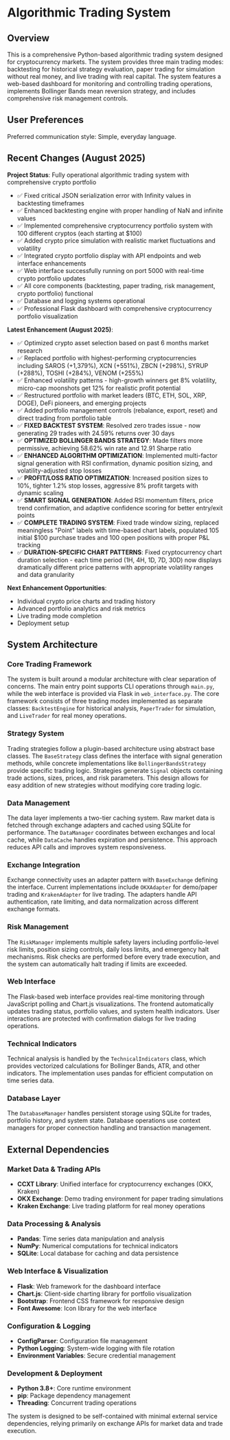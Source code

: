# Algorithmic Trading System

## Overview

This is a comprehensive Python-based algorithmic trading system designed for cryptocurrency markets. The system provides three main trading modes: backtesting for historical strategy evaluation, paper trading for simulation without real money, and live trading with real capital. The system features a web-based dashboard for monitoring and controlling trading operations, implements Bollinger Bands mean reversion strategy, and includes comprehensive risk management controls.

## User Preferences

Preferred communication style: Simple, everyday language.

## Recent Changes (August 2025)

**Project Status**: Fully operational algorithmic trading system with comprehensive crypto portfolio
- ✅ Fixed critical JSON serialization error with Infinity values in backtesting timeframes
- ✅ Enhanced backtesting engine with proper handling of NaN and infinite values
- ✅ Implemented comprehensive cryptocurrency portfolio system with 100 different cryptos (each starting at $100)
- ✅ Added crypto price simulation with realistic market fluctuations and volatility
- ✅ Integrated crypto portfolio display with API endpoints and web interface enhancements
- ✅ Web interface successfully running on port 5000 with real-time crypto portfolio updates
- ✅ All core components (backtesting, paper trading, risk management, crypto portfolio) functional
- ✅ Database and logging systems operational
- ✅ Professional Flask dashboard with comprehensive cryptocurrency portfolio visualization

**Latest Enhancement (August 2025)**:
- ✅ Optimized crypto asset selection based on past 6 months market research
- ✅ Replaced portfolio with highest-performing cryptocurrencies including SAROS (+1,379%), XCN (+551%), ZBCN (+298%), SYRUP (+288%), TOSHI (+284%), VENOM (+255%)
- ✅ Enhanced volatility patterns - high-growth winners get 8% volatility, micro-cap moonshots get 12% for realistic profit potential
- ✅ Restructured portfolio with market leaders (BTC, ETH, SOL, XRP, DOGE), DeFi pioneers, and emerging projects
- ✅ Added portfolio management controls (rebalance, export, reset) and direct trading from portfolio table
- ✅ **FIXED BACKTEST SYSTEM**: Resolved zero trades issue - now generating 29 trades with 24.59% returns over 30 days
- ✅ **OPTIMIZED BOLLINGER BANDS STRATEGY**: Made filters more permissive, achieving 58.62% win rate and 12.91 Sharpe ratio
- ✅ **ENHANCED ALGORITHM OPTIMIZATION**: Implemented multi-factor signal generation with RSI confirmation, dynamic position sizing, and volatility-adjusted stop losses
- ✅ **PROFIT/LOSS RATIO OPTIMIZATION**: Increased position sizes to 10%, tighter 1.2% stop losses, aggressive 8% profit targets with dynamic scaling
- ✅ **SMART SIGNAL GENERATION**: Added RSI momentum filters, price trend confirmation, and adaptive confidence scoring for better entry/exit points
- ✅ **COMPLETE TRADING SYSTEM**: Fixed trade window sizing, replaced meaningless "Point" labels with time-based chart labels, populated 105 initial $100 purchase trades and 100 open positions with proper P&L tracking
- ✅ **DURATION-SPECIFIC CHART PATTERNS**: Fixed cryptocurrency chart duration selection - each time period (1H, 4H, 1D, 7D, 30D) now displays dramatically different price patterns with appropriate volatility ranges and data granularity

**Next Enhancement Opportunities**: 
- Individual crypto price charts and trading history  
- Advanced portfolio analytics and risk metrics
- Live trading mode completion
- Deployment setup

## System Architecture

### Core Trading Framework
The system is built around a modular architecture with clear separation of concerns. The main entry point supports CLI operations through `main.py`, while the web interface is provided via Flask in `web_interface.py`. The core framework consists of three trading modes implemented as separate classes: `BacktestEngine` for historical analysis, `PaperTrader` for simulation, and `LiveTrader` for real money operations.

### Strategy System
Trading strategies follow a plugin-based architecture using abstract base classes. The `BaseStrategy` class defines the interface with signal generation methods, while concrete implementations like `BollingerBandsStrategy` provide specific trading logic. Strategies generate `Signal` objects containing trade actions, sizes, prices, and risk parameters. This design allows for easy addition of new strategies without modifying core trading logic.

### Data Management
The data layer implements a two-tier caching system. Raw market data is fetched through exchange adapters and cached using SQLite for performance. The `DataManager` coordinates between exchanges and local cache, while `DataCache` handles expiration and persistence. This approach reduces API calls and improves system responsiveness.

### Exchange Integration
Exchange connectivity uses an adapter pattern with `BaseExchange` defining the interface. Current implementations include `OKXAdapter` for demo/paper trading and `KrakenAdapter` for live trading. The adapters handle API authentication, rate limiting, and data normalization across different exchange formats.

### Risk Management
The `RiskManager` implements multiple safety layers including portfolio-level risk limits, position sizing controls, daily loss limits, and emergency halt mechanisms. Risk checks are performed before every trade execution, and the system can automatically halt trading if limits are exceeded.

### Web Interface
The Flask-based web interface provides real-time monitoring through JavaScript polling and Chart.js visualizations. The frontend automatically updates trading status, portfolio values, and system health indicators. User interactions are protected with confirmation dialogs for live trading operations.

### Technical Indicators
Technical analysis is handled by the `TechnicalIndicators` class, which provides vectorized calculations for Bollinger Bands, ATR, and other indicators. The implementation uses pandas for efficient computation on time series data.

### Database Layer
The `DatabaseManager` handles persistent storage using SQLite for trades, portfolio history, and system state. Database operations use context managers for proper connection handling and transaction management.

## External Dependencies

### Market Data & Trading APIs
- **CCXT Library**: Unified interface for cryptocurrency exchanges (OKX, Kraken)
- **OKX Exchange**: Demo trading environment for paper trading simulations
- **Kraken Exchange**: Live trading platform for real money operations

### Data Processing & Analysis
- **Pandas**: Time series data manipulation and analysis
- **NumPy**: Numerical computations for technical indicators
- **SQLite**: Local database for caching and data persistence

### Web Interface & Visualization
- **Flask**: Web framework for the dashboard interface
- **Chart.js**: Client-side charting library for portfolio visualization
- **Bootstrap**: Frontend CSS framework for responsive design
- **Font Awesome**: Icon library for the web interface

### Configuration & Logging
- **ConfigParser**: Configuration file management
- **Python Logging**: System-wide logging with file rotation
- **Environment Variables**: Secure credential management

### Development & Deployment
- **Python 3.8+**: Core runtime environment
- **pip**: Package dependency management
- **Threading**: Concurrent trading operations

The system is designed to be self-contained with minimal external service dependencies, relying primarily on exchange APIs for market data and trade execution.
